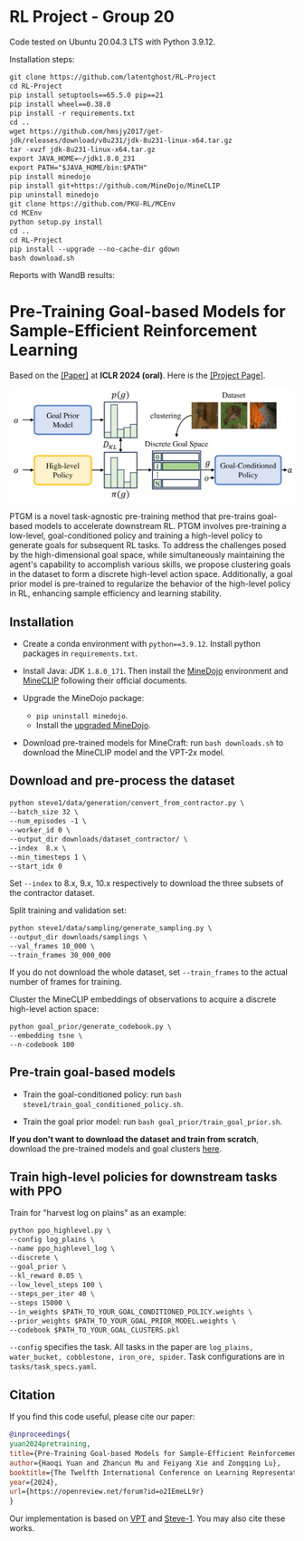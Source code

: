 
# RL Project - Group 20

Code tested on Ubuntu 20.04.3 LTS with Python 3.9.12.

Installation steps:
```
git clone https://github.com/latentghost/RL-Project
cd RL-Project
pip install setuptools==65.5.0 pip==21
pip install wheel==0.38.0
pip install -r requirements.txt
cd ..
wget https://github.com/hmsjy2017/get-jdk/releases/download/v8u231/jdk-8u231-linux-x64.tar.gz
tar -xvzf jdk-8u231-linux-x64.tar.gz
export JAVA_HOME=~/jdk1.8.0_231
export PATH="$JAVA_HOME/bin:$PATH"
pip install minedojo
pip install git+https://github.com/MineDojo/MineCLIP
pip uninstall minedojo 
git clone https://github.com/PKU-RL/MCEnv
cd MCEnv
python setup.py install
cd ..
cd RL-Project
pip install --upgrade --no-cache-dir gdown
bash download.sh
```


Reports with WandB results:




# Pre-Training Goal-based Models for Sample-Efficient Reinforcement Learning

Based on the [[Paper]](https://openreview.net/forum?id=o2IEmeLL9r) at **ICLR 2024 (oral)**. 
Here is the [[Project Page]](https://sites.google.com/view/ptgm-iclr).

![](fig/ptgm.png)


PTGM is a novel task-agnostic pre-training method that pre-trains goal-based models to accelerate downstream RL. PTGM involves pre-training a low-level, goal-conditioned policy and training a high-level policy to generate goals for subsequent RL tasks. To address the challenges posed by the high-dimensional goal space, while simultaneously maintaining the agent's capability to accomplish various skills, we propose clustering goals in the dataset to form a discrete high-level action space. Additionally, a goal prior model is pre-trained to regularize the behavior of the high-level policy in RL, enhancing sample efficiency and learning stability. 

## Installation

- Create a conda environment with `python==3.9.12`. Install python packages in `requirements.txt`.

- Install Java: JDK `1.8.0_171`. Then install the [MineDojo](https://github.com/MineDojo/MineDojo) environment and [MineCLIP](https://github.com/MineDojo/MineCLIP) following their official documents.

- Upgrade the MineDojo package:
  - `pip uninstall minedojo`.
  - Install the [upgraded MineDojo](https://github.com/PKU-RL/MCEnv).
 

- Download pre-trained models for MineCraft: run `bash downloads.sh` to download the MineCLIP model and the VPT-2x model.


## Download and pre-process the dataset
```
python steve1/data/generation/convert_from_contractor.py \
--batch_size 32 \
--num_episodes -1 \
--worker_id 0 \
--output_dir downloads/dataset_contractor/ \
--index  8.x \
--min_timesteps 1 \
--start_idx 0
```
Set `--index` to 8.x, 9.x, 10.x respectively to download the three subsets of the contractor dataset. 

Split training and validation set:
```
python steve1/data/sampling/generate_sampling.py \
--output_dir downloads/samplings \
--val_frames 10_000 \
--train_frames 30_000_000
```
If you do not download the whole dataset, set `--train_frames` to the actual number of frames for training.

Cluster the MineCLIP embeddings of observations to acquire a discrete high-level action space:
```
python goal_prior/generate_codebook.py \
--embedding tsne \
--n-codebook 100
```

## Pre-train goal-based models 
- Train the goal-conditioned policy: run `bash steve1/train_goal_conditioned_policy.sh`.

- Train the goal prior model: run `bash goal_prior/train_goal_prior.sh`.

**If you don't want to download the dataset and train from scratch**, download the pre-trained models and goal clusters [here](https://disk.pku.edu.cn/link/AAFD7852E16FFB43E09FB2BD34E7B41E7B).


## Train high-level policies for downstream tasks with PPO

Train for "harvest log on plains" as an example:
```
python ppo_highlevel.py \
--config log_plains \
--name ppo_highlevel_log \
--discrete \
--goal_prior \
--kl_reward 0.05 \
--low_level_steps 100 \
--steps_per_iter 40 \
--steps 15000 \
--in_weights $PATH_TO_YOUR_GOAL_CONDITIONED_POLICY.weights \
--prior_weights $PATH_TO_YOUR_GOAL_PRIOR_MODEL.weights \
--codebook $PATH_TO_YOUR_GOAL_CLUSTERS.pkl 
```

`--config` specifies the task. All tasks in the paper are `log_plains, water_bucket, cobblestone, iron_ore, spider`. Task configurations are in `tasks/task_specs.yaml`.


## Citation
If you find this code useful, please cite our paper:
```bibtex
@inproceedings{
yuan2024pretraining,
title={Pre-Training Goal-based Models for Sample-Efficient Reinforcement Learning},
author={Haoqi Yuan and Zhancun Mu and Feiyang Xie and Zongqing Lu},
booktitle={The Twelfth International Conference on Learning Representations},
year={2024},
url={https://openreview.net/forum?id=o2IEmeLL9r}
}
```
Our implementation is based on [VPT](https://github.com/openai/Video-Pre-Training) and [Steve-1](https://github.com/Shalev-Lifshitz/STEVE-1). You may also cite these works.